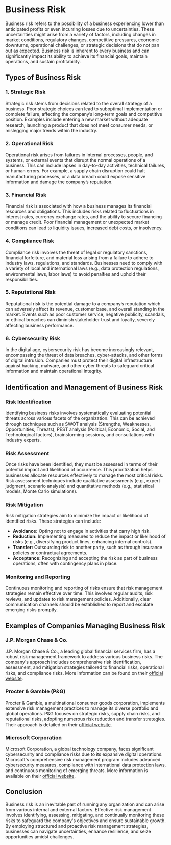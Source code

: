 # Business Risk

Business risk refers to the possibility of a business experiencing lower than anticipated profits or even incurring losses due to uncertainties. These uncertainties might arise from a variety of factors, including changes in market conditions, regulatory changes, competitive pressures, economic downturns, operational challenges, or strategic decisions that do not pan out as expected. Business risk is inherent to every business and can significantly impact its ability to achieve its financial goals, maintain operations, and sustain profitability.

## Types of Business Risk

### 1. Strategic Risk
Strategic risk stems from decisions related to the overall strategy of a business. Poor strategic choices can lead to suboptimal implementation or complete failure, affecting the company’s long-term goals and competitive position. Examples include entering a new market without adequate research, launching a product that does not meet consumer needs, or mislegging major trends within the industry.

### 2. Operational Risk
Operational risk arises from failures in internal processes, people, and systems, or external events that disrupt the normal operations of a business. This can include lapses in day-to-day activities, technical failures, or human errors. For example, a supply chain disruption could halt manufacturing processes, or a data breach could expose sensitive information and damage the company’s reputation.

### 3. Financial Risk
Financial risk is associated with how a business manages its financial resources and obligations. This includes risks related to fluctuations in interest rates, currency exchange rates, and the ability to secure financing or manage credit. Poor financial management or unexpected market conditions can lead to liquidity issues, increased debt costs, or insolvency.

### 4. Compliance Risk
Compliance risk involves the threat of legal or regulatory sanctions, financial forfeiture, and material loss arising from a failure to adhere to industry laws, regulations, and standards. Businesses need to comply with a variety of local and international laws (e.g., data protection regulations, environmental laws, labor laws) to avoid penalties and uphold their responsibilities.

### 5. Reputational Risk
Reputational risk is the potential damage to a company’s reputation which can adversely affect its revenue, customer base, and overall standing in the market. Events such as poor customer service, negative publicity, scandals, or ethical breaches can diminish stakeholder trust and loyalty, severely affecting business performance.

### 6. Cybersecurity Risk
In the digital age, cybersecurity risk has become increasingly relevant, encompassing the threat of data breaches, cyber-attacks, and other forms of digital intrusion. Companies must protect their digital infrastructure against hacking, malware, and other cyber threats to safeguard critical information and maintain operational integrity.

## Identification and Management of Business Risk

### Risk Identification
Identifying business risks involves systematically evaluating potential threats across various facets of the organization. This can be achieved through techniques such as SWOT analysis (Strengths, Weaknesses, Opportunities, Threats), PEST analysis (Political, Economic, Social, and Technological factors), brainstorming sessions, and consultations with industry experts.

### Risk Assessment
Once risks have been identified, they must be assessed in terms of their potential impact and likelihood of occurrence. This prioritization helps businesses allocate resources effectively to manage the most critical risks. Risk assessment techniques include qualitative assessments (e.g., expert judgment, scenario analysis) and quantitative methods (e.g., statistical models, Monte Carlo simulations).

### Risk Mitigation
Risk mitigation strategies aim to minimize the impact or likelihood of identified risks. These strategies can include:
- **Avoidance:** Opting not to engage in activities that carry high risk.
- **Reduction:** Implementing measures to reduce the impact or likelihood of risks (e.g., diversifying product lines, enhancing internal controls).
- **Transfer:** Outsourcing risk to another party, such as through insurance policies or contractual agreements.
- **Acceptance:** Recognizing and accepting the risk as part of business operations, often with contingency plans in place.

### Monitoring and Reporting
Continuous monitoring and reporting of risks ensure that risk management strategies remain effective over time. This involves regular audits, risk reviews, and updates to risk management policies. Additionally, clear communication channels should be established to report and escalate emerging risks promptly.

## Examples of Companies Managing Business Risk

### J.P. Morgan Chase & Co.
J.P. Morgan Chase & Co., a leading global financial services firm, has a robust risk management framework to address various business risks. The company's approach includes comprehensive risk identification, assessment, and mitigation strategies tailored to financial risks, operational risks, and compliance risks. More information can be found on their [official website](https://www.jpmorganchase.com).

### Procter & Gamble (P&G)
Procter & Gamble, a multinational consumer goods corporation, implements extensive risk management practices to manage its diverse portfolio and global operations. P&G focuses on strategic risks, supply chain risks, and reputational risks, adopting numerous risk reduction and transfer strategies. Their approach is detailed on their [official website](https://us.pg.com).

### Microsoft Corporation
Microsoft Corporation, a global technology company, faces significant cybersecurity and compliance risks due to its expansive digital operations. Microsoft's comprehensive risk management program includes advanced cybersecurity measures, compliance with international data protection laws, and continuous monitoring of emerging threats. More information is available on their [official website](https://www.microsoft.com).

## Conclusion

Business risk is an inevitable part of running any organization and can arise from various internal and external factors. Effective risk management involves identifying, assessing, mitigating, and continually monitoring these risks to safeguard the company's objectives and ensure sustainable growth. By employing structured and proactive risk management strategies, businesses can navigate uncertainties, enhance resilience, and seize opportunities amidst challenges.